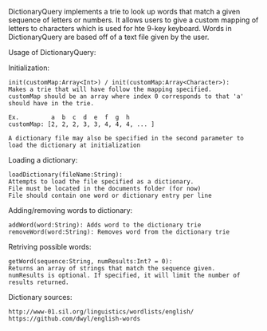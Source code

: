 DictionaryQuery implements a trie to look up words that match a given sequence of letters or numbers.
It allows users to give a custom mapping of letters to characters which is used for hte 9-key keyboard.
Words in DictionaryQuery are based off of a text file given by the user.

Usage of DictionaryQuery:

Initialization:

    init(customMap:Array<Int>) / init(customMap:Array<Character>): 
    Makes a trie that will have follow the mapping specified.
    customMap should be an array where index 0 corresponds to that 'a' should have in the trie.
    
    Ex.         a  b  c  d  e  f  g  h
    customMap: [2, 2, 2, 3, 3, 4, 4, 4, ... ]

    A dictionary file may also be specified in the second parameter to load the dictionary at initialization

Loading a dictionary:

    loadDictionary(fileName:String):
    Attempts to load the file specified as a dictionary.
    File must be located in the documents folder (for now)
    File should contain one word or dictionary entry per line



Adding/removing words to dictionary:

    addWord(word:String): Adds word to the dictionary trie
    removeWord(word:String): Removes word from the dictionary trie

Retriving possible words:

    getWord(sequence:String, numResults:Int? = 0):
    Returns an array of strings that match the sequence given.
    numResults is optional. If specified, it will limit the number of results returned.

Dictionary sources:

    http://www-01.sil.org/linguistics/wordlists/english/
    https://github.com/dwyl/english-words
